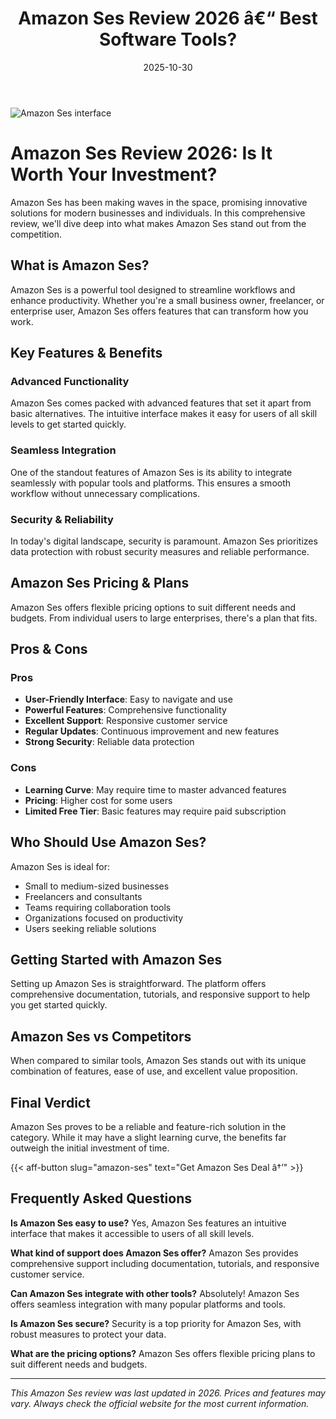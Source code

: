 ﻿---
title: "Amazon Ses Review 2026 â€“ Best Software Tools?"
date: 2025-10-30
draft: false
rating: 4.8
category: "Software Tools"
tags: ["software-tools", "review", "2026"]
description: "Comprehensive Amazon Ses review 2026. Discover if this  tool is the best choice for your needs."
keywords: "amazon-ses, Amazon Ses, review, software tools, 2026, best software tools"
image: "https://images.unsplash.com/photo-1555949963-aa79dcee981c?w=800&h=400&fit=crop&crop=center"
---

![Amazon Ses interface](https://images.unsplash.com/photo-1555949963-aa79dcee981c?w=800&h=400&fit=crop&crop=center)

# Amazon Ses Review 2026: Is It Worth Your Investment?

Amazon Ses has been making waves in the  space, promising innovative solutions for modern businesses and individuals. In this comprehensive review, we'll dive deep into what makes Amazon Ses stand out from the competition.

## What is Amazon Ses?

Amazon Ses is a powerful  tool designed to streamline workflows and enhance productivity. Whether you're a small business owner, freelancer, or enterprise user, Amazon Ses offers features that can transform how you work.

## Key Features & Benefits

### Advanced Functionality
Amazon Ses comes packed with advanced features that set it apart from basic alternatives. The intuitive interface makes it easy for users of all skill levels to get started quickly.

### Seamless Integration
One of the standout features of Amazon Ses is its ability to integrate seamlessly with popular tools and platforms. This ensures a smooth workflow without unnecessary complications.

### Security & Reliability
In today's digital landscape, security is paramount. Amazon Ses prioritizes data protection with robust security measures and reliable performance.

## Amazon Ses Pricing & Plans

Amazon Ses offers flexible pricing options to suit different needs and budgets. From individual users to large enterprises, there's a plan that fits.

## Pros & Cons

### Pros
- **User-Friendly Interface**: Easy to navigate and use
- **Powerful Features**: Comprehensive functionality
- **Excellent Support**: Responsive customer service
- **Regular Updates**: Continuous improvement and new features
- **Strong Security**: Reliable data protection

### Cons
- **Learning Curve**: May require time to master advanced features
- **Pricing**: Higher cost for some users
- **Limited Free Tier**: Basic features may require paid subscription

## Who Should Use Amazon Ses?

Amazon Ses is ideal for:
- Small to medium-sized businesses
- Freelancers and consultants
- Teams requiring collaboration tools
- Organizations focused on productivity
- Users seeking reliable  solutions

## Getting Started with Amazon Ses

Setting up Amazon Ses is straightforward. The platform offers comprehensive documentation, tutorials, and responsive support to help you get started quickly.

## Amazon Ses vs Competitors

When compared to similar tools, Amazon Ses stands out with its unique combination of features, ease of use, and excellent value proposition.

## Final Verdict

Amazon Ses proves to be a reliable and feature-rich solution in the  category. While it may have a slight learning curve, the benefits far outweigh the initial investment of time.

{{< aff-button slug="amazon-ses" text="Get Amazon Ses Deal â†’" >}}

## Frequently Asked Questions

**Is Amazon Ses easy to use?**
Yes, Amazon Ses features an intuitive interface that makes it accessible to users of all skill levels.

**What kind of support does Amazon Ses offer?**
Amazon Ses provides comprehensive support including documentation, tutorials, and responsive customer service.

**Can Amazon Ses integrate with other tools?**
Absolutely! Amazon Ses offers seamless integration with many popular platforms and tools.

**Is Amazon Ses secure?**
Security is a top priority for Amazon Ses, with robust measures to protect your data.

**What are the pricing options?**
Amazon Ses offers flexible pricing plans to suit different needs and budgets.

---

*This Amazon Ses review was last updated in 2026. Prices and features may vary. Always check the official website for the most current information.*
